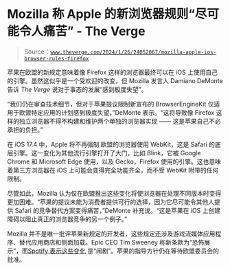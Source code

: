 <!--yml

类别：未分类

日期：2024-05-27 15:10:44

-->

# Mozilla 称 Apple 的新浏览器规则“尽可能令人痛苦” - The Verge

> Source：[`www.theverge.com/2024/1/26/24052067/mozilla-apple-ios-browser-rules-firefox`](https://www.theverge.com/2024/1/26/24052067/mozilla-apple-ios-browser-rules-firefox)

苹果在欧盟的新规定意味着像 Firefox 这样的浏览器最终可以在 iOS 上使用自己的引擎。虽然这似乎是一个受欢迎的改变，但 Mozilla 发言人 Damiano DeMonte 告诉 *The Verge* 说对于事态的发展“感到极度失望”。

“我们仍在审查技术细节，但对于苹果提议限制新宣布的 BrowserEngineKit 仅适用于欧盟特定应用的计划感到极度失望，”DeMonte 表示。“这将导致像 Firefox 这样的独立浏览器不得不构建和维护两个单独的浏览器实现 —— 这是苹果自己不必承担的负担。”

在 iOS 17.4 中，Apple 将不再强制 欧盟的浏览器使用 WebKit，这是 Safari 的底层引擎。这一变化为其他流行引擎打开了大门，比如 Blink，它被 Google Chrome 和 Microsoft Edge 使用，以及 Gecko，Firefox 使用的引擎。这也意味着第三方浏览器在 iOS 上可能会变得完全功能齐全，而不受 WebKit 附带的任何限制。

尽管如此，Mozilla 认为仅在欧盟推出这些变化将使浏览器在处理不同版本时变得更加困难。“苹果的提议未能为消费者提供可行的选择，因为它尽可能令其他人提供 Safari 的竞争替代方案变得痛苦，”DeMonte 补充说。“这是苹果在 iOS 上创建障碍以阻止真正的浏览器竞争的另一个例子。”

Mozilla 并不是唯一批评苹果新规定的开发者，这些规定还涉及游戏流媒体应用程序、替代应用商店和侧面加载。Epic CEO Tim Sweeney 称新条款为“恐怖展示”，而[Spotify 表示这些变化](https://newsroom.spotify.com/2024-01-26/apples-proposed-changes-reject-the-goals-of-the-dma/) 是“闹剧”。苹果的指导方针仍在等待欧盟委员会的批准。

